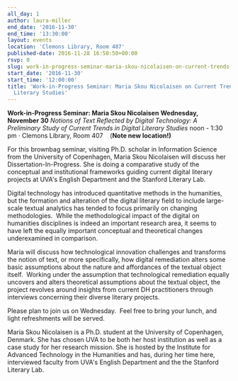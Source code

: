 ```yaml
---
all_day: 1
author: laura-miller
end_date: '2016-11-30'
end_time: '13:30:00'
layout: events
location: 'Clemons Library, Room 407'
published-date: 2016-11-28 16:50:50+00:00
rsvp: 0
slug: work-in-progress-seminar-maria-skou-nicolaisen-on-current-trends-in-digital-literary-studies
start_date: '2016-11-30'
start_time: '12:00:00'
title: 'Work-in-Progress Seminar: Maria Skou Nicolaisen on Current Trends in Digital
  Literary Studies'
---
```


**Work-in-Progress Seminar: Maria Skou Nicolaisen**
**Wednesday, November 30**
_Notions of Text Reflected by Digital Technology: A Preliminary Study of Current Trends in Digital Literary Studies_
noon - 1:30 pm · Clemons Library, Room 407    (**Note new location!)**

For this brownbag seminar, visiting Ph.D. scholar in Information Science from the University of Copenhagen, Maria Skou Nicolaisen will discuss her Dissertation-In-Progress. She is doing a comparative study of the conceptual and institutional frameworks guiding current digital literary projects at UVA's English Department and the Stanford Literary Lab.

Digital technology has introduced quantitative methods in the humanities, but the formation and alteration of the digital literary field to include large-scale textual analytics has tended to focus primarily on changing methodologies.  While the methodological impact of the digital on humanities disciplines is indeed an important research area, it seems to have left the equally important conceptual and theoretical changes underexamined in comparison.

Maria will discuss how technological innovation challenges and transforms the notion of text, or more specifically, how digital remediation alters some basic assumptions about the nature and affordances of the textual object itself.  Working under the assumption that technological remediation equally uncovers and alters theoretical assumptions about the textual object, the project revolves around insights from current DH practitioners through interviews concerning their diverse literary projects.

Please plan to join us on Wednesday.  Feel free to bring your lunch, and light refreshments will be served.

Maria Skou Nicolaisen is a Ph.D. student at the University of Copenhagen, Denmark. She has chosen UVA to be both her host institution as well as a case study for her research mission. She is hosted by the Institute for Advanced Technology in the Humanities and has, during her time here, interviewed faculty from UVA's English Department and the the Stanford Literary Lab.
